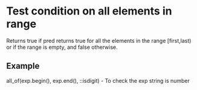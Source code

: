 # Test condition on all elements in range

Returns true if pred returns true for all the elements in the range [first,last) or if the range is empty, 
and false otherwise.

## Example 
all_of(exp.begin(), exp.end(), ::isdigit) - To check the exp string is number